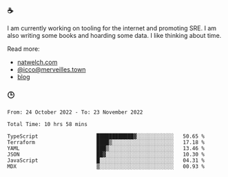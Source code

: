 ### ☕

I am currently working on tooling for the internet and promoting SRE. I am also writing some books and hoarding some data. I like thinking about time. 

Read more:

 - [natwelch.com](https://natwelch.com)
 - [@icco@merveilles.town](https://merveilles.town/@icco)
 - [blog](https://writing.natwelch.com)

### 🕒

<!--START_SECTION:waka-->

```text
From: 24 October 2022 - To: 23 November 2022

Total Time: 10 hrs 58 mins

TypeScript                   ████████████▓░░░░░░░░░░░░   50.65 %
Terraform                    ████▒░░░░░░░░░░░░░░░░░░░░   17.18 %
YAML                         ███▒░░░░░░░░░░░░░░░░░░░░░   13.46 %
JSON                         ██▓░░░░░░░░░░░░░░░░░░░░░░   10.30 %
JavaScript                   █░░░░░░░░░░░░░░░░░░░░░░░░   04.31 %
MDX                          ▒░░░░░░░░░░░░░░░░░░░░░░░░   00.93 %
```

<!--END_SECTION:waka-->
